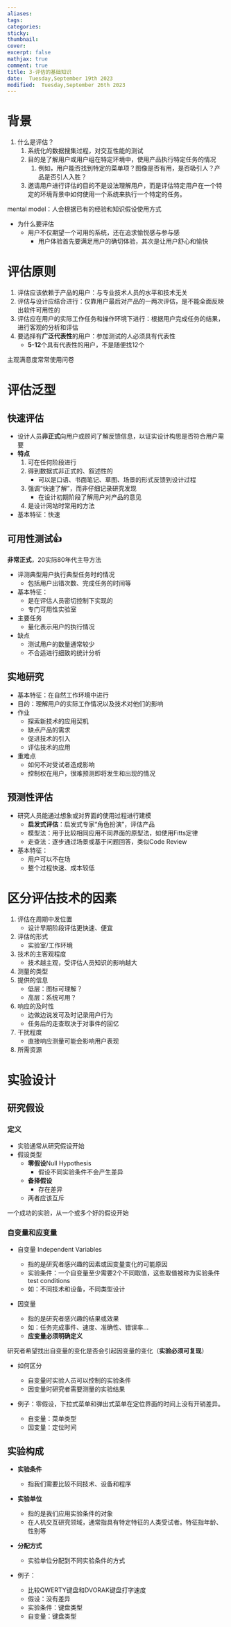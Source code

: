 ```yaml
---
aliases: 
tags: 
categories: 
sticky: 
thumbnail: 
cover: 
excerpt: false
mathjax: true
comment: true
title: 3-评估的基础知识
date:  Tuesday,September 19th 2023
modified:  Tuesday,September 26th 2023
---
```


# 背景

1. 什么是评估？
    1. 系统化的数据搜集过程，对交互性能的测试
    2. 目的是了解用户或用户组在特定环境中，使用产品执行特定任务的情况
        1. 例如，用户能否找到特定的菜单项？图像是否有用，是否吸引人？产品是否引人入胜？
    3. 邀请用户进行评估的目的不是设法理解用户，而是评估特定用户在一个特定的环境背景中如何使用一个系统来执行一个特定的任务。

mental model：人会根据已有的经验和知识假设使用方式

- 为什么要评估
	- 用户不仅期望一个可用的系统，还在追求愉悦感与参与感
		- 用户体验首先要满足用户的确切体验，其次是让用户舒心和愉快

# 评估原则

1. 评估应该依赖于产品的用户：与专业技术人员的水平和技术无关
2. 评估与设计应结合进行：仅靠用户最后对产品的一两次评估，是不能全面反映出软件可用性的
3. 评估应在用户的实际工作任务和操作环境下进行：根据用户完成任务的结果，进行客观的分析和评估
4. 要选择有**广泛代表性**的用户：参加测试的人必须具有代表性
	- **5-12**个具有代表性的用户，不是随便找12个

主观满意度常常使用问卷

# 评估泛型

## 快速评估

- 设计人员**非正式**向用户或顾问了解反馈信息，以证实设计构思是否符合用户需要
- **特点**
	1. 可在任何阶段进行
	2. 得到数据式非正式的、叙述性的
		- 可以是口语、书面笔记、草图、场景的形式反馈到设计过程
	3. 强调“快速了解”，而非仔细记录研究发现
		- 在设计初期阶段了解用户对产品的意见
	4. 是设计网站时常用的方法
- 基本特征：快速

## 可用性测试👍

**非常正式**，20实际80年代主导方法

- 评测典型用户执行典型任务时的情况
	- 包括用户出错次数、完成任务的时间等
- 基本特征：
	- 是在评估人员密切控制下实现的
	- 专门可用性实验室
- 主要任务
	- 量化表示用户的执行情况
- 缺点
	- 测试用户的数量通常较少
	- 不合适进行细致的统计分析

## 实地研究

- 基本特征：在自然工作环境中进行
- 目的：理解用户的实际工作情况以及技术对他们的影响
- 作业
	- 探索新技术的应用契机
	- 缺点产品的需求
	- 促进技术的引入
	- 评估技术的应用
- 重难点
	- 如何不对受试者造成影响
	- 控制权在用户，很难预测即将发生和出现的情况

## 预测性评估

- 研究人员能通过想象或对界面的使用过程进行建模
	- **启发式评估**：启发式专家“角色扮演”，评估产品
	- 模型法：用于比较相同应用不同界面的原型法，如使用Fitts定律
	- 走查法：逐步通过场景或基于问题回答，类似Code Review
- 基本特征：
	- 用户可以不在场
	- 整个过程快速、成本较低

# 区分评估技术的因素

1. 评估在周期中发位置
	- 设计早期阶段评估更快速、便宜
2. 评估的形式
	- 实验室/工作环境
3. 技术的主客观程度
	- 技术越主观，受评估人员知识的影响越大
4. 测量的类型
5. 提供的信息
	- 低层：图标可理解？
	- 高层：系统可用？
6. 响应的及时性
	- 边做边说发可及时记录用户行为
	- 任务后的走查取决于对事件的回忆
7. 干扰程度
	- 直接响应测量可能会影响用户表现
8. 所需资源

# 实验设计

## 研究假设

### 定义

- 实验通常从研究假设开始
- 假设类型
	- **零假设**Null Hypothesis
		- 假设不同实验条件不会产生差异
	- **备择假设**
		- 存在差异
	- 两者应该互斥

一个成功的实验，从一个或多个好的假设开始


### 自变量和应变量

- 自变量 Independent Variables
	- 指的是研究者感兴趣的因素或因变量变化的可能原因
	- 实验条件：一个自变量至少需要2个不同取值，这些取值被称为实验条件test conditions
	- 如：不同技术和设备，不同类型设计

- 因变量
	- 指的是研究者感兴趣的结果或效果
	- 如：任务完成事件、速度、准确性、错误率...
	- **应变量必须明确定义**

研究者希望找出自变量的变化是否会引起因变量的变化（**实验必须可复现**）

- 如何区分
	- 自变量时实验人员可以控制的实验条件
	- 因变量时研究者需要测量的实验结果

- 例子：零假设，下拉式菜单和弹出式菜单在定位界面的时间上没有开销差异。
	- 自变量：菜单类型
	- 因变量：定位时间
## 实验构成

- **实验条件**
	- 指我们需要比较不同技术、设备和程序
- **实验单位**
	- 指的是我们应用实验条件的对象
	- 在人机交互研究领域，通常指具有特定特征的人类受试者。特征指年龄、性别等
- **分配方式**
	- 实验单位分配到不同实验条件的方式


- 例子：
	- 比较QWERTY键盘和DVORAK键盘打字速度
	- 假设：没有差异
	- 实验条件：键盘类型
	- 自变量：键盘类型
